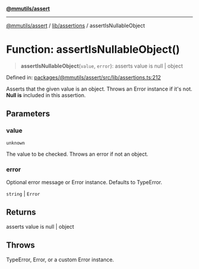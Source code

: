 [**@mmutils/assert**](../../../README.md)

***

[@mmutils/assert](../../../modules.md) / [lib/assertions](../README.md) / assertIsNullableObject

# Function: assertIsNullableObject()

> **assertIsNullableObject**(`value`, `error`): asserts value is null \| object

Defined in: [packages/@mmutils/assert/src/lib/assertions.ts:212](https://github.com/mastermind-0xff/-mm-monorepo/blob/3e4b2477717eab2e4a04b9b069db2113414b3f32/packages/@mmutils/assert/src/lib/assertions.ts#L212)

Asserts that the given value is an object. Throws an Error instance if it's
not.
**Null is** included in this assertion.

## Parameters

### value

`unknown`

The value to be checked. Throws an error if not an object.

### error

Optional error message or Error instance. Defaults to TypeError.

`string` | `Error`

## Returns

asserts value is null \| object

## Throws

TypeError, Error, or a custom Error instance.
